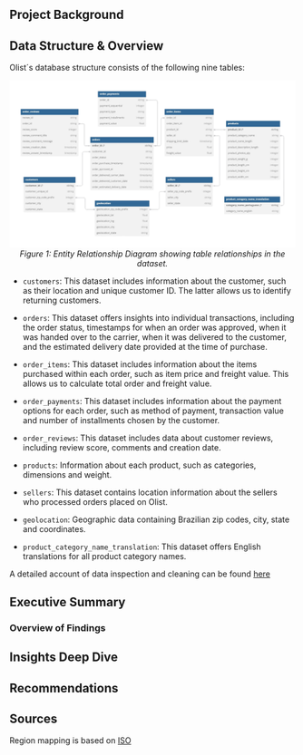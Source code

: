 ## Project Background

## Data Structure & Overview
Olist´s database structure consists of the following nine tables:

<p align="center">
  <img src="visuals/ERD_olist.png" alt="ERD" width="900">
  <br>
  <em>Figure 1: Entity Relationship Diagram showing table relationships in the dataset.</em>
</p>

  
- `customers`: This dataset includes information about the customer, such as their location and unique customer ID. The latter allows us to identify returning customers.  

- `orders`: This dataset offers insights into individual transactions, including the order status, timestamps for when an order was approved, when it was handed over to the carrier, when it was delivered to the customer, and the estimated delivery date provided at the time of purchase.

- `order_items`: This dataset includes information about the items purchased within each order, such as item price and freight value. This allows us to calculate total order and freight value.

- `order_payments`: 
This dataset includes information about the payment options for each order, such as method of payment, transaction value and number of installments chosen by the customer.

- `order_reviews`: 
This dataset includes data about customer reviews, including review score, comments and creation date. 

- `products`: 
Information about each product, such as categories, dimensions and weight.  

- `sellers`: 
This dataset contains location information about the sellers who processed orders placed on Olist.

- `geolocation`: 
Geographic data containing Brazilian zip codes, city, state and coordinates.

- `product_category_name_translation`: 
This dataset offers English translations for all product category names.

A detailed account of data inspection and cleaning can be found [here](data_cleaning.md)
## Executive Summary
### Overview of Findings

## Insights Deep Dive

## Recommendations

## Sources 
Region mapping is based on [ISO](https://www.iso.org/obp/ui/#iso:code:3166:BR) 
